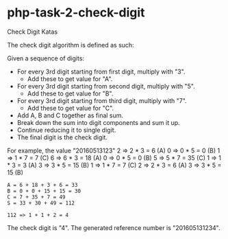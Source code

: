 # php-task-2-check-digit
Check Digit Katas

The check digit algorithm is defined as such:

Given a sequence of digits:
-	For every 3rd digit starting from first digit, multiply with "3".
	-	Add these to get value for "A".
-	For every 3rd digit starting from second digit, multiply with "5".
	-	Add these to get value for "B".
-	For every 3rd digit starting from third digit, multiply with "7".
	-	Add these to get value for "C".
-	Add A, B and C together as final sum.
-	Break down the sum into digit components and sum it up.
-	Continue reducing it to single digit.
-	The final digit is the check digit.

For example, the value "20160513123"
	2 => 2 * 3 = 6 (A)
	0 => 0 * 5 = 0 (B)
	1 => 1 * 7 = 7 (C)
	6 => 6 * 3 = 18 (A)
	0 => 0 * 5 = 0 (B)
	5 => 5 * 7 = 35 (C)
	1 => 1 * 3 = 3 (A)
	3 => 3 * 5 = 15 (B)
	1 => 1 * 7 = 7 (C)
	2 => 2 * 3 = 6 (A)
	3 => 3 * 5 = 15 (B)

	A = 6 + 18 + 3 + 6 = 33
	B = 0 + 0 + 15 + 15 = 30
	C = 7 + 35 + 7 = 49
	S = 33 + 30 + 49 = 112

	112 => 1 + 1 + 2 = 4
	
The check digit is "4".
The generated reference number is "201605131234".

